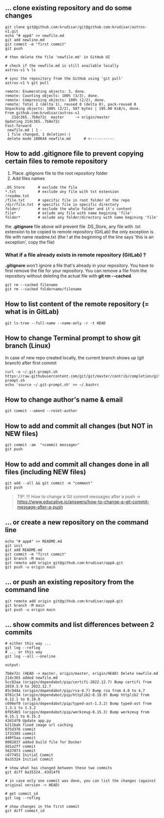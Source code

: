 
## ... clone existing repository and do some changes
```shell
git clone git@github.com:krudisar/git@github.com:krudisar/astros-v1.git
echo "# appA" >> newfile.md
git add newline.md
git commit -m "first commit"
git push

# then delete the file 'newfile.md' in GitHub UI

# check if the newfile.md is still available locally
astros-v1 % ls 

# sync the repository from the GitHub using 'git pull'
astros-v1 % git pull

remote: Enumerating objects: 3, done.
remote: Counting objects: 100% (3/3), done.
remote: Compressing objects: 100% (2/2), done.
remote: Total 2 (delta 1), reused 0 (delta 0), pack-reused 0
Unpacking objects: 100% (2/2), 587 bytes | 195.00 KiB/s, done.
From github.com:krudisar/astros-v1
   21dc365..7b8e72c  master     -> origin/master
Updating 21dc365..7b8e72c
Fast-forward
 newfile.md | 1 -
 1 file changed, 1 deletion(-)
 delete mode 100644 newfile.md      # <-----------
```
## How to add .gitignore file to prevent copying certain files to remote repository

1. Place .gitignore file to the root repository folder
2. Add files names

```shell
.DS_Store      # exclude the file
*.txt          # exclude any file with txt extension
!readme.txt      
/file.txt      # specific file in root folder of the repo
/dir/file.txt  # specific file in specific directory
folder/        # exclude the whole folder and it's content 
file*          # exlude any file with name begining 'file'
folder*        # exlude any folder/directory with name begining 'file' 
```

the **.gitignore** file above will prevent file .DS_Store, any file with .txt extension to be copied to remote repository (GitLab)
the only exception is file with name readme.txt (the ! at the beginning of the line says 'this is an exception', copy the file)

### What if a file already exists in remote repository (GitLab) ?

**.gitignore** won't ignore a file that's already in your repository. You have to first remove the file for your repository. 
You can remove a file from the repository without deleting the actual file with **git rm --cached**.

```shell
git rm --cached filename
git rm --cached foldername/filename
```

## How to list content of the remote repository (= what is in GitLab)
```shell
git ls-tree --full-name --name-only -r -t HEAD
```

## How to change Terminal prompt to show git branch (Linux)
In case of new repo created locally, the current branch shows up (git branch) after first commit
```shell
curl -o ~/.git-prompt.sh https://raw.githubusercontent.com/git/git/master/contrib/completion/git-prompt.sh
echo 'source ~/.git-prompt.sh' >> ~/.bashrc
```

## How to change author's name & email
```shell
git commit --amend --reset-author
```

## How to add and commit all changes (but NOT in NEW files)
```shell
git commit -am  "<commit message>"
git push
```

## How to add and commit all changes done in all files (including NEW files)
```shell
git add --all && git commit -m "comment"
git push
```

> TIP: !!! How to change a Git commit messages after a push -> https://www.educative.io/answers/how-to-change-a-git-commit-message-after-a-push

## … or create a new repository on the command line
```shell
echo "# appA" >> README.md
git init
git add README.md
git commit -m "first commit"
git branch -M main
git remote add origin git@github.com:krudisar/appA.git
git push -u origin main
```


## … or push an existing repository from the command line
```shell
git remote add origin git@github.com:krudisar/appA.git
git branch -M main
git push -u origin main
```


## … show commits and list differences between 2 commits
```shell
# either this way ...
git log --reflog
# ... or this way
git log --all --oneline

output:

7b8e72c (HEAD -> master, origin/master, origin/HEAD) Delete newfile.md
21dc365 added newfile.md
5cc82aa (origin/dependabot/pip/certifi-2022.12.7) Bump certifi from 2019.3.9 to 2022.12.7
85c9d4a (origin/dependabot/pip/rsa-4.7) Bump rsa from 4.0 to 4.7
0761c34 (origin/dependabot/pip/httplib2-0.19.0) Bump httplib2 from 0.12.1 to 0.19.0
c698ef9 (origin/dependabot/pip/typed-ast-1.3.2) Bump typed-ast from 1.3.1 to 1.3.2
8f854b5 (origin/dependabot/pip/werkzeug-0.15.3) Bump werkzeug from 0.15.1 to 0.15.3
43d14f9 Update app.py
b211bab fixed image url caching
075d376 commit
1f33395 commit
449f5aa commit
0002837 added build file for Docker
dd1a2ff commit
5637073 commit
c677451 Initial Commit
8a35324 Initial Commit

# show what has changed between these two commits
git diff 8a35324..43d14f9

# in case only one commit was done, you can list the changes (against original version -> HEAD)

# get commit_id
git log --reflog

# show changes in the first commit
git diff commit_id


```
